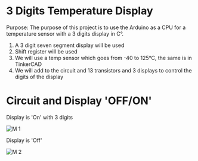 # 3 Digits Temperature Display
Purpose:  The purpose of this project is to use the Arduino as a CPU for a temperature sensor with a 3 digits display in C°.
1) A 3 digit seven segment display will be used
2) Shift register will be used
3) We will use a temp sensor which goes from -40 to 125°C, the same is in TinkerCAD
4) We will add to the circuit and 13 transistors and 3 displays to control the digits of the display

# Circuit and Display 'OFF/ON'

Display is 'On' with 3 digits

![M 1](https://user-images.githubusercontent.com/102126445/162612708-85bd3461-f2f5-48e9-885d-58e562ad2547.jpg)

Display is 'Off'

![M 2](https://user-images.githubusercontent.com/102126445/162612710-f25053f4-9967-40ce-b285-a6b36adc2ebe.jpg)
